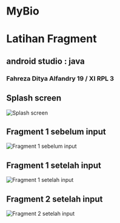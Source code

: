 # MyBio
# Latihan Fragment
## android studio : java
### Fahreza Ditya Alfandry 19 / XI RPL 3

## Splash screen
![Splash screen](https://github.com/fhrzdty31/MyBio-2/blob/f6e5175b8f13b754dcb165445d1cd4424fb426b3/Screenshot/Screenshot_2022-06-28-09-41-13-09_2e730269d2e0cea28e8245d1a418fb39.jpg)

## Fragment 1 sebelum input
![Fragment 1 sebelum input](https://github.com/fhrzdty31/MyBio-2/blob/f6e5175b8f13b754dcb165445d1cd4424fb426b3/Screenshot/Screenshot_2022-06-28-09-39-20-29_2e730269d2e0cea28e8245d1a418fb39.jpg)

## Fragment 1 setelah input
![Fragment 1 setelah input](https://github.com/fhrzdty31/MyBio-2/blob/f6e5175b8f13b754dcb165445d1cd4424fb426b3/Screenshot/Screenshot_2022-06-28-09-40-56-52_2e730269d2e0cea28e8245d1a418fb39.jpg)

## Fragment 2 setelah input
![Fragment 2 setelah input](https://github.com/fhrzdty31/MyBio-2/blob/f6e5175b8f13b754dcb165445d1cd4424fb426b3/Screenshot/Screenshot_2022-06-28-09-41-00-47_2e730269d2e0cea28e8245d1a418fb39.jpg)

